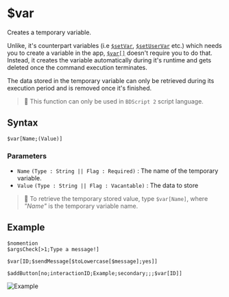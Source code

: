 # $var
Creates a temporary variable.

Unlike, it's counterpart variables (i.e [`$setVar`](./setVar.md), [`$setUserVar`](./setUserVar.md) etc.) which needs you to create a variable in the app, [`$var[]`](./var.md) doesn't require you to do that.
Instead, it creates the variable automatically during it's runtime and gets deleted once the command execution terminates.

The data stored in the temporary variable can only be retrieved during its execution period and is removed once it's finished.

> 📌 This function can only be used in `BDScript 2` script language.

## Syntax
```
$var[Name;(Value)]
```

### Parameters
- `Name` `(Type : String || Flag : Required)` : The name of the temporary variable.
- `Value` `(Type : String || Flag : Vacantable)` : The data to store

> 📌 To retrieve the temporary stored value, type `$var[Name]`, where *"Name"* is the temporary variable name.

## Example
```
$nomention
$argsCheck[>1;Type a message!]

$var[ID;$sendMessage[$toLowercase[$message];yes]]

$addButton[no;interactionID;Example;secondary;;;$var[ID]]
```
![Example](https://user-images.githubusercontent.com/70456337/189480166-d37cbdb8-05ce-44e8-8f2e-14d030baa9a9.png)
